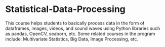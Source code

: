 # Statistical-Data-Processing
This course helps students to basically process data in the form of dataframes, images, videos, and sound waves using Python libraries such as pandas, OpenCV, seaborn, etc. Some related courses in the program include: Multivariate Statistics, Big Data, Image Processing, etc.
